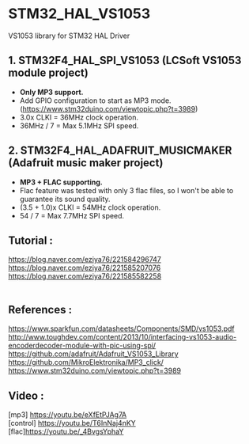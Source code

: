 # STM32_HAL_VS1053

VS1053 library for STM32 HAL Driver<br>
## 1. STM32F4_HAL_SPI_VS1053 (LCSoft VS1053 module project)<br>
   - **Only MP3 support.**<br>
   - Add GPIO configuration to start as MP3 mode. (https://www.stm32duino.com/viewtopic.php?t=3989)
   - 3.0x CLKI = 36MHz clock operation.<br>
   - 36MHz / 7 = Max 5.1MHz SPI speed.
   
      
## 2. STM32F4_HAL_ADAFRUIT_MUSICMAKER (Adafruit music maker project)<br>
   - **MP3 + FLAC supporting.**<br>
   - Flac feature was tested with only 3 flac files, so I won't be able to guarantee its sound quality.<br>
   - (3.5 + 1.0)x CLKI = 54MHz clock operation.<br>
   - 54 / 7 = Max 7.7MHz SPI speed.   
      
## Tutorial :<br>
https://blog.naver.com/eziya76/221584296747<br>
https://blog.naver.com/eziya76/221585207076<br>
https://blog.naver.com/eziya76/221585582258<br>
<br>

## References :<br>
https://www.sparkfun.com/datasheets/Components/SMD/vs1053.pdf
http://www.toughdev.com/content/2013/10/interfacing-vs1053-audio-encoderdecoder-module-with-pic-using-spi/
https://github.com/adafruit/Adafruit_VS1053_Library
https://github.com/MikroElektronika/MP3_click/
https://www.stm32duino.com/viewtopic.php?t=3989

## Video :<br>
[mp3] https://youtu.be/eXfEtPJAg7A<br>
[control] https://youtu.be/T6InNaj4nKY<br>
[flac]https://youtu.be/_4BvgsYphaY<br>
